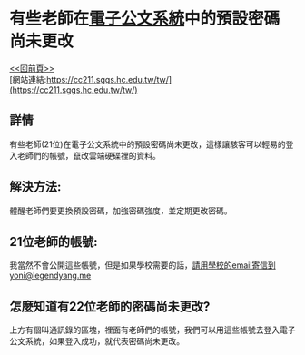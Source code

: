 # 有些老師在[電子公文系統](https://cc211.sggs.hc.edu.tw/tw/)中的預設密碼尚未更改
[<<回前頁>>](https://github.com/William957-web/SGGScyber)   
[網站連結:https://cc211.sggs.hc.edu.tw/tw/](https://cc211.sggs.hc.edu.tw/tw/)  
## 詳情
有些老師(21位)在電子公文系統中的預設密碼尚未更改，這樣讓駭客可以輕易的登入老師們的帳號，竄改雲端硬碟裡的資料。
## 解決方法:
體醒老師們要更換預設密碼，加強密碼強度，並定期更改密碼。
## 21位老師的帳號:
我當然不會公開這些帳號，但是如果學校需要的話，請用學校的email寄信到yoni@legendyang.me
## 怎麼知道有22位老師的密碼尚未更改?
上方有個叫通訊錄的區塊，裡面有老師們的帳號，我們可以用這些帳號去登入電子公文系統，如果登入成功，就代表密碼尚未更改。